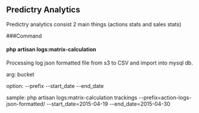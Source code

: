 ## Predictry Analytics

Predictry analytics consist 2 main things (actions stats and sales stats)


###Command
#### php artisan logs:matrix-calculation
Processing log json formatted file from s3 to CSV and import into mysql db.

arg:
bucket

option:
--prefix
--start_date
--end_date

sample:
php artisan logs:matrix-calculation trackings --prefix=action-logs-json-formatted/ --start_date=2015-04-19 --end_date=2015-04-30
